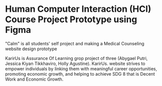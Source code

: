 # Human Computer Interaction (HCI) Course Project Prototype using Figma

"Calm" is all students' self project and making a Medical Counseling website design prototype 

KarirUs is Assurance Of Learning grop project of three (Abygael Putri, Jessica Kiyan Tikkhaviro, Holly Agustine). KarirUs. website strives to empower individuals by linking them with meaningful career opportunities, promoting economic growth, and helping to achieve SDG 8 that is Decent Work and Economic Growth.
